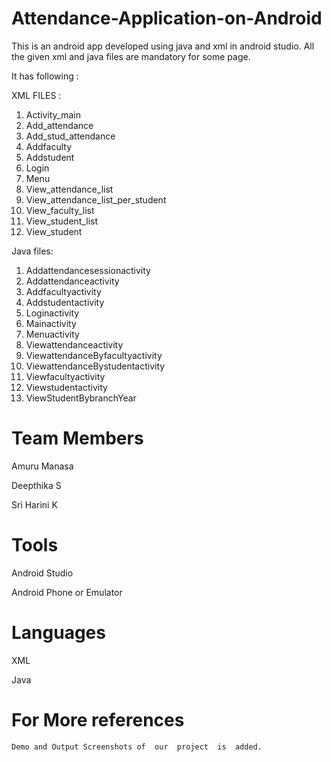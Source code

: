 # Attendance-Application-on-Android
This is an android app developed using java and xml in android studio. All  the  given  xml  and  java  files  are  mandatory  for  some  page.

It  has  following :

XML  FILES :
1.	Activity_main
2.	Add_attendance
3.	Add_stud_attendance
4.	Addfaculty
5.	Addstudent
6.	Login
7.	Menu
8.	View_attendance_list
9.	View_attendance_list_per_student
10.	View_faculty_list
11.	View_student_list
12.	View_student

Java files:
1.	Addattendancesessionactivity
2.	Addattendanceactivity
3.	Addfacultyactivity
4.	Addstudentactivity
5.	Loginactivity
6.	Mainactivity
7.	Menuactivity
8.	Viewattendanceactivity
9.	ViewattendanceByfacultyactivity
10.	ViewattendanceBystudentactivity
11.	Viewfacultyactivity
12.	Viewstudentactivity
13.	ViewStudentBybranchYear

#	Team Members

 Amuru Manasa
 
 Deepthika S
 
 Sri Harini K

# Tools
Android Studio

Android Phone or Emulator

# Languages
XML

Java
# For  More  references 
 	Demo and Output Screenshots of  our  project  is  added.  

